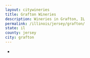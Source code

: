 ```yaml
---
layout: citywineries
title: Grafton Wineries
description: Wineries in Grafton, IL
permalink: /illinois/jersey/grafton/
state: il
county: jersey
city: grafton
---
```

-
